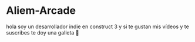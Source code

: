 # Aliem-Arcade
hola soy un desarrollador indie en construct 3 y si te gustan mis vídeos y te suscribes te doy una galleta 🍪
